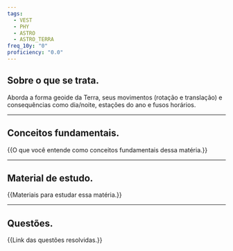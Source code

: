 ```yaml
---
tags:
  - VEST
  - PHY
  - ASTRO
  - ASTRO_TERRA
freq_10y: "0"
proficiency: "0.0"
---
```

## Sobre o que se trata.

Aborda a forma geoide da Terra, seus movimentos (rotação e translação) e consequências como dia/noite, estações do ano e fusos horários.

--- 
## Conceitos fundamentais.

{{O que você entende como conceitos fundamentais dessa matéria.}}

---
## Material de estudo.

{{Materiais para estudar essa matéria.}}

--- 
## Questões.

{{Link das questões resolvidas.}}